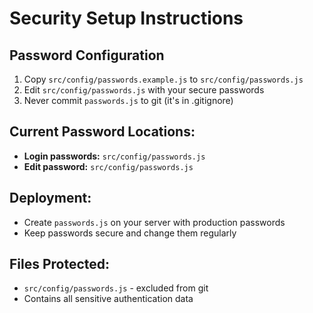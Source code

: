 # Security Setup Instructions

## Password Configuration

1. Copy `src/config/passwords.example.js` to `src/config/passwords.js`
2. Edit `src/config/passwords.js` with your secure passwords
3. Never commit `passwords.js` to git (it's in .gitignore)

## Current Password Locations:
- **Login passwords:** `src/config/passwords.js` 
- **Edit password:** `src/config/passwords.js`

## Deployment:
- Create `passwords.js` on your server with production passwords
- Keep passwords secure and change them regularly

## Files Protected:
- `src/config/passwords.js` - excluded from git
- Contains all sensitive authentication data